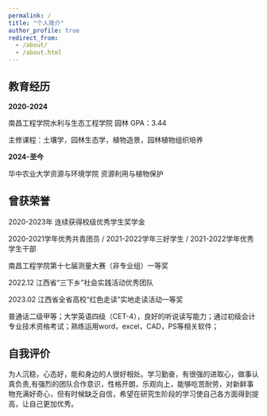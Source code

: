 ```yaml
---
permalink: /
title: "个人简介"
author_profile: true
redirect_from: 
  - /about/
  - /about.html
---
```


## **教育经历**
**2020-2024**

南昌工程学院水利与生态工程学院  园林  GPA：3.44 

主修课程：土壤学，园林生态学，植物造景，园林植物组织培养


**2024-至今**

华中农业大学资源与环境学院  资源利用与植物保护
 
## **曾获荣誉**
 2020-2023年 连续获得校级优秀学生奖学金 
 
 2020-2021学年优秀共青团员 / 2021-2022学年三好学生 / 2021-2022学年优秀学生干部 
 
 南昌工程学院第十七届测量大赛（非专业组）一等奖 
 
 2022.12 江西省“三下乡”社会实践活动优秀团队 
 
 2023.02 江西省全省高校“红色走读”实地走读活动一等奖 
 
 普通话二级甲等；大学英语四级（CET-4），良好的听说读写能力；通过初级会计专业技术资格考试；熟练运用word，excel，CAD，PS等相关软件； 

## **自我评价**
  为人沉稳，心态好，能和身边的人很好相处。学习勤奋，有很强的进取心，做事认真负责,有强烈的团队合作意识，性格开朗，乐观向上，能够吃苦耐劳，对新鲜事物充满好奇心，但有时候缺乏自信，希望在研究生阶段的学习使自己各方面得到提高，让自己更加优秀。
